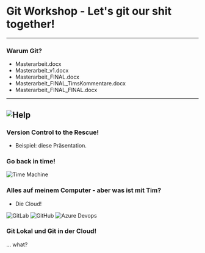 # Git Workshop - Let's git our shit together!

---

### Warum Git?

- Masterarbeit.docx
- Masterarbeit_v1.docx
- Masterarbeit_FINAL.docx
- Masterarbeit_FINAL_TimsKommentare.docx
- Masterarbeit_FINAL_FINAL.docx

---
![Help](https://media.giphy.com/media/phJ6eMRFYI6CQ/giphy.gif)
---

### Version Control to the Rescue!
- Beispiel: diese Präsentation. 

### Go back in time! 

![Time Machine](https://media.giphy.com/media/Vqvr9BGv1vhDi/giphy.gif)

### Alles auf meinem Computer - aber was ist mit Tim?

- Die Cloud! 

![GitLab](https://www.google.com/url?sa=i&rct=j&q=&esrc=s&source=images&cd=&cad=rja&uact=8&ved=2ahUKEwiA0bOc6d3eAhUOzYUKHWECBbwQjRx6BAgBEAU&url=https%3A%2F%2Ftwitter.com%2Fgitlab&psig=AOvVaw2SHZO6bluTowJuKL58llQg&ust=1542626377368814)
![GitHub](https://www.google.com/url?sa=i&rct=j&q=&esrc=s&source=images&cd=&cad=rja&uact=8&ved=2ahUKEwjM9JCu6d3eAhXNyIUKHdFZC7oQjRx6BAgBEAU&url=https%3A%2F%2Fgithub.com%2Fgithub&psig=AOvVaw2-5ZMEXW9PMp5XTU6psUTk&ust=1542626413165422)
![Azure Devops](https://www.google.com/url?sa=i&rct=j&q=&esrc=s&source=images&cd=&cad=rja&uact=8&ved=2ahUKEwiI-6W76d3eAhWH4YUKHb0wAE4QjRx6BAgBEAU&url=https%3A%2F%2Ftwitter.com%2Fazuredevops&psig=AOvVaw0e3Ol9J2iPa_604sZllnFw&ust=1542626441302029)


### Git Lokal und Git in der Cloud! 

... what? 

